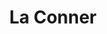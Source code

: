 ---
title: "La Conner"
hashtag: "la-conner"
tags:
  - Cities I have visited
  - City
  - Skagit County
  - Washington
---